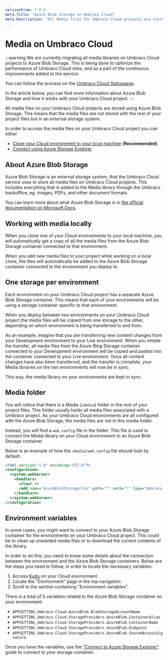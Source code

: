 ```yaml
---
versionFrom: 7.0.0
meta.Title: "Azure Blob Storage on Umbraco Cloud"
meta.Description: "All Media files for Umbraco Cloud projects are stored in Azure Blob Storage contaiers. Each environment has a separate container linked to it."
---
```


# Media on Umbraco Cloud

:::warning
We are currently migrating all media libraries on Umbraco Cloud projects to Azure Blob Storage. This is being done to optimize the performance of Umbraco Cloud sites, and as a part of the continuous improvements added to the service.

You can follow the process on the [Umbraco Cloud Statuspage](https://status.umbraco.io/incidents/hfnq16mq7l1k).

In the article below, you can find more information about Azure Blob Storage and how it works with your Umbraco Cloud project.
:::

All media files on your Umbraco Cloud projects are stored using Azure Blob Storage. This means that the media files are not stored with the rest of your project files but in an external storage system.

In order to access the media files on your Umbraco Cloud project you can either

* [Clone your Cloud environment to your local machine](../Working-Locally) (**Recommended**)
* [Connect using Azure Storage Explorer](Connect-to-Azure-Storage-Explorer)

## About Azure Blob Storage

Azure Blob Storage is an external storage system, that the Umbraco Cloud service uses to store all media files on Umbraco Cloud projects. This includes everything that is added to the Media library through the Umbraco backoffice, eg. images, PDFs, and other document formats.

You can learn more about what Azure Blob Storage is in [the official documentation on Microsoft Docs](https://docs.microsoft.com/en-us/azure/storage/blobs/storage-blobs-overview).

## Working with media locally

When you clone one of your Cloud environments to your local machine, you will automatically get a copy of all the media files from the Azure Blob Storage container connected to that environment.

When you add new media files to your project while working on a local clone, the files will automatically be added to the Azure Blob Storage container connected to the environment you deploy to.

## One storage per environment

Each environment on your Umbraco Cloud project has a separate Azure Blob Storage container. This means that each of your environments will be using a storage container specific to that environment.

When you deploy between two environments on your Umbraco Cloud project the media files will be copied from one storage to the other, depending on which environment is being transferred to and from.

As an example, imagine that you are transferring new content changes from your Development environment to your Live environment. When you initiate the transfer, all media files from the Azure Blog Storage container connected to your Development environment will be copied and pasted into the container connected to your Live environment. Once all content changes have also been transferred, and the transfer is complete, your Media libraries on the two environments will now be in sync.

This way, the media library on your environments are kept in sync.

## Media folder

You will notice that there is a Media (`/media`) folder in the root of your project files. This folder usually holds all media files associated with a Umbraco project. As your Umbraco Cloud environments are all configured with the Azure Blob Storage, the media files are not in this media folder.

Instead, you will find a `web.config` file in the folder. This file is used to connect the Media library on your Cloud environment to an Azure Blob Storage container.

Below is an example of how the `/media/web.config` file should look by default.

```xml
<?xml version="1.0" encoding="UTF-8"?>
<configuration>
  <system.webServer>
    <handlers>
      <clear />
      <add name="AzureBlobStorageFile" path="*" verb="*" type="Umbraco.Cloud.StorageProviders.AzureBlob.FileHandler, Umbraco.Cloud.StorageProviders.AzureBlob" />
    </handlers>
  </system.webServer>
</configuration>
```

## Environment variables

In some cases, you might want to connect to your Azure Blob Storage container for the environments on your Umbraco Cloud project. This could be to clean up unwanted media files or to download the current contents of the library.

In order to do this, you need to know some details about the connection between the environment and the Azure Blob Storage containers. Below are the steps you need to follow, in order to locate the necessary variables:

1. Access [Kudu](../Power-Tools) on your Cloud environment.
2. Locate the "Environment" page in the top navigation.
3. Scroll to the section containing "Environment variables".

There is a total of 5 variables related to the Azure Blob Storage container on your environment:

* `APPSETTING_Umbraco.Cloud.AzureBlob.BlobStorageAccountName`
* `APPSETTING_Umbraco.Cloud.StorageProviders.AzureBlob.ContainerAlias`
* `APPSETTING_Umbraco.Cloud.StorageProviders.AzureBlob.ContainerName`
* `APPSETTING_Umbraco.Cloud.StorageProviders.AzureBlob.Endpoint`
* `APPSETTING_Umbraco.Cloud.StorageProviders.AzureBlob.SharedAccessSignature`

Once you have the variables, use the ["Connect to Azure Storage Explorer"](Connect-to-Azure-Storage-Explorer) guide to connect to your storage container. 
